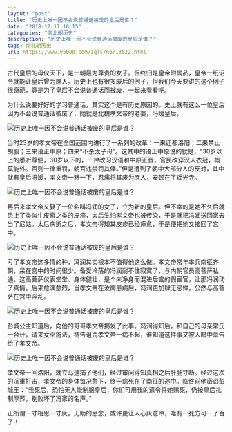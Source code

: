 ```yaml
---
layout: "post"
title: "历史上唯一因不会说普通话被废的皇后是谁？"
date: "2018-12-17 16:15"
categories: "南北朝历史"
description: "历史上唯一因不会说普通话被废的皇后是谁？"
tags: 南北朝历史
url: https://www.y5000.com/zgls/nb/13022.html
---
```






古代皇后的母仪天下，是一朝最为尊贵的女子。但终归是皇帝附属品，皇帝一纸诏令就能让皇后曾为庶人。历史上也有很多废后的例子，但我们今天要讲的这个例子很奇葩，竟是为了皇后不会说普通话而被废，一起来看看吧。

为什么说要好好的学习普通话，其实这个是有历史原因的。史上就有这么一位皇后因为不会说普通话被废了，她就是北魏孝文帝的老婆，冯媛皇后。

![历史上唯一因不会说普通话被废的皇后是谁？](/uploads/allimg/170210/6-1F210103212443.JPG)

当时23岁的孝文帝在全国范围内进行了一系列的改革：一来迁都洛阳；二来禁止胡服；三来语正中原；四来“不杀太子母”。这其中的语正中原说的就是，“30岁以上的悉听尊便，30岁以下的，一律改习汉语和中原正音，官民改穿汉人衣冠，概莫能外。否则一律重罚，朝官违禁罚其俸。”但是遭到了朝中大部分人的反对，其中就有皇后冯媛，孝文帝一怒一下，忍痛将其废为庶人，安顿在了瑶光寺。

![历史上唯一因不会说普通话被废的皇后是谁？](/uploads/allimg/170210/6-1F210103244151.JPG)

再后来孝文帝又娶了一位名叫冯润的女子，立为新的皇后。但不幸的是她不久后就患上了类似牛皮癣之类的皮疹，太后生怕孝文帝也被传染，于是就把冯润送回家去当了尼姑。太后病逝之后，孝文帝得知其皮疹已经痊愈，于是便把她又接回了宫中。

![历史上唯一因不会说普通话被废的皇后是谁？](/uploads/allimg/170210/6-1F210103320236.JPG)

亏了孝文帝这多情的种，冯润其实根本不值得他这么做。孝文帝常年率兵南征齐朝，呆在宫中的时间很少。备受冷落的冯润耐不住寂寞了，与内朝官员高菩萨私通。这高菩萨仪表堂堂、身体健壮，是个未净身而混进后宫的假宦官，让那冯润动了真情。后来愈演愈烈，当孝文帝在汝南患病后，冯润更加肆无忌惮，公然与高菩萨在宫中淫乱。

![历史上唯一因不会说普通话被废的皇后是谁？](/uploads/allimg/170210/6-1F210103351919.JPG)

彭城公主知道后，向他的哥哥孝文帝揭发了此事。冯润得知后，和自己的母亲常氏一合计，请来女巫施法，祷告诅咒孝文帝一病不起，谁知道这件事又被人暗中禀告给了孝文帝。

![历史上唯一因不会说普通话被废的皇后是谁？](/uploads/allimg/170210/6-1F210103420Z5.JPG)

孝文帝一回洛阳，就立马逮捕了他们，经过审问得知真相之后肝肠寸断。经过这次的沉重打击，孝文帝的身体每况愈下，终于病死在了南征的途中。临终前他密诏彭城王：“我死后，恐怕无人能制服皇后，你们可用我的遗令将她赐死，仍按皇后礼制厚葬，别败坏了冯家的名声。”

正所谓一寸相思一寸灰。无助的思念，或许更让人心灰意冷，唯有一死方可一了百了！
